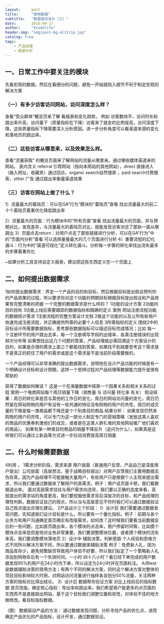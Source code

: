 ```yaml
---
layout:     post
title:      "使用数据"
subtitle:   "数据驱动设计（三）"
date:       2018-09-17
author:     "Xcodelife"
header-img: "img/post-bg-alitrip.jpg"
catalog: true
tags:
    - 产品经理
    - 数据分析
---
```



## 一、日常工作中要关注的模块
先看宏观的数据，然后在看细分的问题，避免一开始就陷入细节不利于制定宏观的解决方案
### （一）有多少访客访问网站，访问深度怎么样？
查看“受众群体”概览页来了解  看报表和变化趋势。
例如 访客数持平，访问时长和跳出率升高，访问量下（质量指标在下降）访客来了就走的比例提高，访问深度下降，这些质量指标下降需要深入分析原因。进一步分析角度可以看渠道来源的变化和落地页的跳出率。
### （二）这些访客从哪里来，以及效果怎么样。
查看“流量获取” 的概览页面来了解网站的流量从哪里来。通过哪些媒体渠道来的网站。
表内含义 referral 引荐网站（指向本网站的其他网站），direct 直接进入（输入网址，收藏夹）通过回访，organic search自然搜索 ，paid search付费搜索，other 广告  通过跳出率衡量渠道效果
### （三）访客在网站上做了什么？
1）流量最大的着陆页：可以在GA“行为”模块的“着陆页”查看 找出流量最大的前二十个着陆页着重优化降低跳出率

2）流量最大的页面：行为模块中的“所有页面”查看 找出流量最大的页面，并与预期对比，发现差异，与流量最大的着陆页对比，就能发现访客浏览了那些一面从哪跳出
3）页面点击return：对用户点击了那些链接进行分析，可以在GA“行为”中的“页面内分析”查看 可以选择量量最大的几个页面进行分析
4）重要流程的幻化漏斗：行为中的“渠道可视化”定义转化漏斗。分析每一步骤的转化率找出流失最多的步骤着重优化

~如果分析工具支持自定义报表，建议把这些东西定义在一个页面上

## 二、如何提出数据需求

1如何提出数据需求：界定一个产品的目的和目标，然后根据目标提出假设预判你的产品效果的过程。所以要求你对这个功能的预期目标根据目标提出假设和产品效果有完整清晰的把握
一个完整的数据需求是什么样的？
1功能的设计方案
2功能的目的目标
3功能上线后需要跟踪的数据指标和精确的定义
案例 网站注册流程功能的数据统计需求 
1注册流程的完整方案设计文档 
2做这个功能的以及让所有新用户快速完成注册流程，并正确提供所需的必要个人信息 
3所需指标的定义 
围绕2中的目标设计所需要数据指标，思考那些数据指标可以描述目标完成情况；比如 每一个注册环节的用户跳出去率，每一个注册填写字段的出错率，各类注册错误的出现频次分布等
如果想找出这几个问题的答案，产品经理就必需回溯这个方案设计的目的，如果是合理的需求上面三个都能找到答案，如果找不到就要思考这个需求是不是真正的抓住了用户的需求或是这个需求是不是当前阶段需要做的。

一个产品经理可以非常准确的提出数据需求，说明他在设计产品功能的时候是有一个明确设计目标和设计预期，这样一个思辨过程对产品经理等数据能力提升是很有帮助的


获得了数据如何解读？
这是一个在海量数据中探索一个因果关系和相关关系的过程
案例一个电商网站每个周日销量下降（销售量 与 访问量 转化率 有关） 
假设结果：周日的转化率是否与其他的工作日的变化，周日的网站访问量的变化，周日仍然留在网站购物的用户有没有一些共通的特征没有购物的用户的共性，周日的成交量的下降是每一类商品都下降还是个个别类目的商品 
结果分析： 
如果发现仍然来购物的用户的共性，可以专门为这一部分人制定专门的营销策略（发放这类人喜欢的商品的优惠券刺激他们的成交，或者是在这类人群扎堆的其他网站推广他们喜欢的商品）。
如果有某一种类目的商品的销量不降反升（追问为什么），如果真是这样我们可以通过上新品等方式进一步拉动消费提高周日销量

## 二、什么时候需要数据

4利用
， 
1需求分析阶段，需求来源 用户层面（普通用户反馈，产品自己是深度用户提出）公司层面（高层想法，基于战略目标提出）对用户反馈我们主要用数据去伪存真，因为产品经理不可能接触大量用户，有些用户只是根据个人主观来提出需求，所以我们要通过数据来了解用户的真需求。例子：用户说页面卡顿，我们看数据退出率。 
面对高层需求往往与用户需求向违背，我们要以正确的态度来看，高层提出的需求站的角度更高，我们要挖掘他需求背后深层次的目标，和产品经理的理性判断。数据验证自己的观点，所以当与高层意见不符时我们可以通过数据验证自己观点提出合理化建议。 
2产品设计三个阶段： 
1）设计前 我们需要通过数据发现问题，先知道我们设计目标是什么，所以要有一个量化指标。例子：前期与各个业务方和用户沟通确定首页确实有改版需求，如何改？这时候我们要看当前数据反应的一些问题，比如首页跳出率，各个模块的点击率，用户停留时间等，比如摸个模块点击率低但是他对业务非常重要，我们要调整模块位置，或者摸个模块的流失率高，我们要调整模块落地页 
2）设计中 辅助决策，判断思路 
个人经验和思维方式不同所以解决方案不同，所以要通过数据来辅助决策 
例子：免费新人礼，因为商品库存少，避免频繁缺货导致用户体验不好要，所以我们拟定了一个策略新人礼添加到购物车后有一个失效时间。一小时 四十八小时？看已经下单完成的用户数据发现95%的用户在24小时内下单，所以设定为24小时并在页面标注。 
A/Btest是数据辅助决策的常用方法；有两个不同的解决方案，同时这个解决方案对整体的项目目标影响较大时用，对网站访问流量进行抽样各自划分50%流量，关注两种方案的指标对比得出结论。 
3）设计后 数据帮你验证方案 
对比上线前后的指标数据 
首页改版，确定核心指标：导出率和跳出率。我们希望用户能更多的点页面的东西而不是直接跳出网站，基于这个目标我们调整位置和视觉，对体验不佳的地方做修改。看目标指标数据。 

（图）
数据驱动产品的方法：
通过数据发现问题，分析寻找产品的优化点，进而确定产品优化的产品指标，设计开发，通过数据验证。



